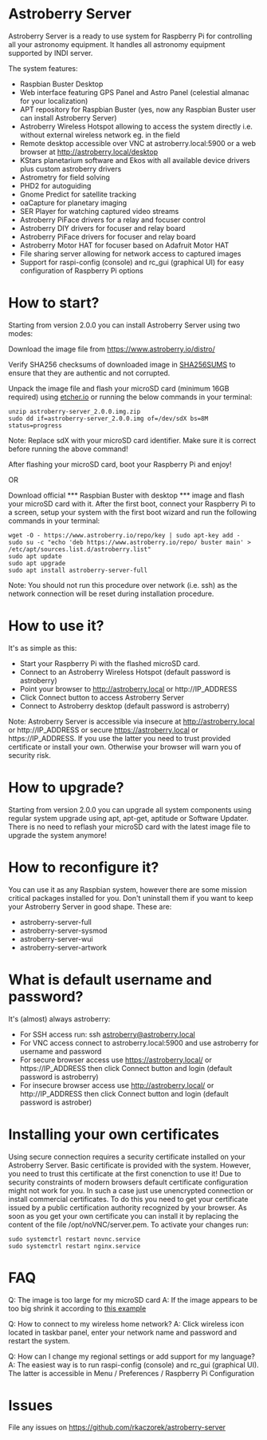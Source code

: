 # Astroberry Server
Astroberry Server is a ready to use system for Raspberry Pi for controlling all your astronomy equipment.
It handles all astronomy equipment supported by INDI server.

The system features:
- Raspbian Buster Desktop
- Web interface featuring GPS Panel and Astro Panel (celestial almanac for your localization)
- APT repository for Raspbian Buster (yes, now any Raspbian Buster user can install Astroberry Server)
- Astroberry Wireless Hotspot allowing to access the system directly i.e. without external wireless network eg. in the field
- Remote desktop accessible over VNC at astroberry.local:5900 or a web browser at http://astroberry.local/desktop
- KStars planetarium software and Ekos with all available device drivers plus custom astroberry drivers
- Astrometry for field solving
- PHD2 for autoguiding
- Gnome Predict for satellite tracking
- oaCapture for planetary imaging
- SER Player for watching captured video streams
- Astroberry PiFace drivers for a relay and focuser control
- Astroberry DIY drivers for focuser and relay board
- Astroberry PiFace drivers for focuser and relay board
- Astroberry Motor HAT for focuser based on Adafruit Motor HAT
- File sharing server allowing for network access to captured images
- Support for raspi-config (console) and rc_gui (graphical UI) for easy configuration of Raspberry Pi options

# How to start?
Starting from version 2.0.0 you can install Astroberry Server using two modes:

Download the image file from https://www.astroberry.io/distro/

Verify SHA256 checksums of downloaded image in [SHA256SUMS](https://github.com/rkaczorek/astroberry-server/blob/master/SHA256SUMS) to ensure that they are authentic and not corrupted.

Unpack the image file and flash your microSD card (minimum 16GB required) using [etcher.io](https://etcher.io/) or running the below commands in your terminal:
```
unzip astroberry-server_2.0.0.img.zip
sudo dd if=astroberry-server_2.0.0.img of=/dev/sdX bs=8M status=progress
```
Note: Replace sdX with your microSD card identifier. Make sure it is correct before running the above command!

After flashing your microSD card, boot your Raspberry Pi and enjoy!

OR

Download official *** Raspbian Buster with desktop *** image and flash your microSD card with it.
After the first boot, connect your Raspberry Pi to a screen, setup your system with the first boot wizard and run the following commands in your terminal:
```
wget -O - https://www.astroberry.io/repo/key | sudo apt-key add -
sudo su -c "echo 'deb https://www.astroberry.io/repo/ buster main' > /etc/apt/sources.list.d/astroberry.list"
sudo apt update
sudo apt upgrade
sudo apt install astroberry-server-full 
```
Note: You should not run this procedure over network (i.e. ssh) as the network connection will be reset during installation procedure.

# How to use it?
It's as simple as this:
- Start your Raspberry Pi with the flashed microSD card.
- Connect to an Astroberry Wireless Hotspot (default password is astroberry) 
- Point your browser to http://astroberry.local or http://IP_ADDRESS
- Click Connect button to access Astroberry Server
- Connect to Astroberry desktop (default password is astroberry)

Note: Astroberry Server is accessible via insecure at http://astroberry.local or http://IP_ADDRESS or
secure https://astroberry.local or https://IP_ADDRESS. If you use the latter you need to trust provided certificate or install your own.
Otherwise your browser will warn you of security risk.
      
# How to upgrade?
Starting from version 2.0.0 you can upgrade all system components using regular system upgrade using apt, apt-get, aptitude or Software Updater.
There is no need to reflash your microSD card with the latest image file to upgrade the system anymore!

# How to reconfigure it?
You can use it as any Raspbian system, however there are some mission critical packages installed for you. Don't uninstall them if you want to
keep your Astroberry Server in good shape. These are:
- astroberry-server-full
- astroberry-server-sysmod
- astroberry-server-wui
- astroberry-server-artwork

# What is default username and password?
It's (almost) always astroberry:
- For SSH access run: ssh astroberry@astroberry.local
- For VNC access connect to astroberry.local:5900 and use astroberry for username and password
- For secure browser access use https://astroberry.local/ or https://IP_ADDRESS then click Connect button and login (default password is astroberry)
- For insecure browser access use http://astroberry.local/ or http://IP_ADDRESS then click Connect button and login (default password is astrober)

# Installing your own certificates
Using secure connection requires a security certificate installed on your Astroberry Server. Basic certificate is provided with the system.
However, you need to trust this certificate at the first conenction to use it! Due to security constraints of modern browsers default certificate
configuration might not work for you. In such a case just use unencrypted connection or install commercial certificates.
To do this you need to get your certificate issued by a public certification authority recognized by your browser.
As soon as you get your own certificate you can install it by replacing the content of the file /opt/noVNC/server.pem. To activate your changes run:
```
sudo systemctrl restart novnc.service
sudo systemctrl restart nginx.service
```

# FAQ
Q: The image is too large for my microSD card
A: If the image appears to be too big shrink it according to [this example](https://softwarebakery.com//shrinking-images-on-linux)

Q: How to connect to my wireless home network?
A: Click wireless icon located in taskbar panel, enter your network name and password and restart the system.

Q: How can I change my regional settings or add support for my language?
A: The easiest way is to run raspi-config (console) and rc_gui (graphical UI). The latter is accessible in Menu / Preferences / Raspberry Pi Configuration

# Issues
File any issues on https://github.com/rkaczorek/astroberry-server

